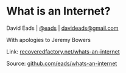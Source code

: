 # What is an Internet?

David Eads | [@eads](http://twitter.com/eads) | davideads@gmail.com

With apologies to Jeremy Bowers

Link: [recoveredfactory.net/whats-an-internet](http://recoveredfactory.net/whats-an-internet)

Source: [github.com/eads/whats-an-internet](https://github.com/eads/whats-an-internet)

